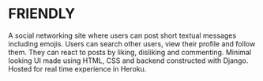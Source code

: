 # FRIENDLY
 A social networking site where users can post short textual messages including emojis. Users can search other users, view their profile and follow them. They can react to posts by liking, disliking and commenting. Minimal looking UI made using HTML, CSS and backend constructed with Django. Hosted for real time experience in Heroku. 
